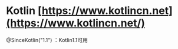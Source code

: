 # Kotlin [https://www.kotlincn.net](https://www.kotlincn.net/)



@SinceKotlin("1.1") ：Kotlin1.1可用


